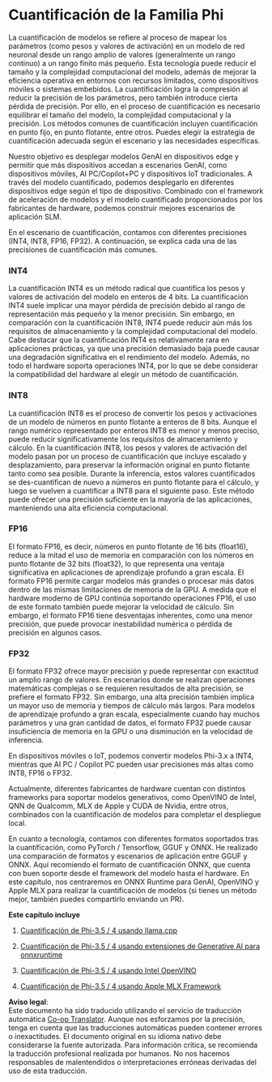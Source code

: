 <!--
CO_OP_TRANSLATOR_METADATA:
{
  "original_hash": "d658062de70b131ef4c0bff69b5fc70e",
  "translation_date": "2025-07-16T21:41:21+00:00",
  "source_file": "md/01.Introduction/04/QuantifyingPhi.md",
  "language_code": "es"
}
-->
# **Cuantificación de la Familia Phi**

La cuantificación de modelos se refiere al proceso de mapear los parámetros (como pesos y valores de activación) en un modelo de red neuronal desde un rango amplio de valores (generalmente un rango continuo) a un rango finito más pequeño. Esta tecnología puede reducir el tamaño y la complejidad computacional del modelo, además de mejorar la eficiencia operativa en entornos con recursos limitados, como dispositivos móviles o sistemas embebidos. La cuantificación logra la compresión al reducir la precisión de los parámetros, pero también introduce cierta pérdida de precisión. Por ello, en el proceso de cuantificación es necesario equilibrar el tamaño del modelo, la complejidad computacional y la precisión. Los métodos comunes de cuantificación incluyen cuantificación en punto fijo, en punto flotante, entre otros. Puedes elegir la estrategia de cuantificación adecuada según el escenario y las necesidades específicas.

Nuestro objetivo es desplegar modelos GenAI en dispositivos edge y permitir que más dispositivos accedan a escenarios GenAI, como dispositivos móviles, AI PC/Copilot+PC y dispositivos IoT tradicionales. A través del modelo cuantificado, podemos desplegarlo en diferentes dispositivos edge según el tipo de dispositivo. Combinado con el framework de aceleración de modelos y el modelo cuantificado proporcionados por los fabricantes de hardware, podemos construir mejores escenarios de aplicación SLM.

En el escenario de cuantificación, contamos con diferentes precisiones (INT4, INT8, FP16, FP32). A continuación, se explica cada una de las precisiones de cuantificación más comunes.

### **INT4**

La cuantificación INT4 es un método radical que cuantifica los pesos y valores de activación del modelo en enteros de 4 bits. La cuantificación INT4 suele implicar una mayor pérdida de precisión debido al rango de representación más pequeño y la menor precisión. Sin embargo, en comparación con la cuantificación INT8, INT4 puede reducir aún más los requisitos de almacenamiento y la complejidad computacional del modelo. Cabe destacar que la cuantificación INT4 es relativamente rara en aplicaciones prácticas, ya que una precisión demasiado baja puede causar una degradación significativa en el rendimiento del modelo. Además, no todo el hardware soporta operaciones INT4, por lo que se debe considerar la compatibilidad del hardware al elegir un método de cuantificación.

### **INT8**

La cuantificación INT8 es el proceso de convertir los pesos y activaciones de un modelo de números en punto flotante a enteros de 8 bits. Aunque el rango numérico representado por enteros INT8 es menor y menos preciso, puede reducir significativamente los requisitos de almacenamiento y cálculo. En la cuantificación INT8, los pesos y valores de activación del modelo pasan por un proceso de cuantificación que incluye escalado y desplazamiento, para preservar la información original en punto flotante tanto como sea posible. Durante la inferencia, estos valores cuantificados se des-cuantifican de nuevo a números en punto flotante para el cálculo, y luego se vuelven a cuantificar a INT8 para el siguiente paso. Este método puede ofrecer una precisión suficiente en la mayoría de las aplicaciones, manteniendo una alta eficiencia computacional.

### **FP16**

El formato FP16, es decir, números en punto flotante de 16 bits (float16), reduce a la mitad el uso de memoria en comparación con los números en punto flotante de 32 bits (float32), lo que representa una ventaja significativa en aplicaciones de aprendizaje profundo a gran escala. El formato FP16 permite cargar modelos más grandes o procesar más datos dentro de las mismas limitaciones de memoria de la GPU. A medida que el hardware moderno de GPU continúa soportando operaciones FP16, el uso de este formato también puede mejorar la velocidad de cálculo. Sin embargo, el formato FP16 tiene desventajas inherentes, como una menor precisión, que puede provocar inestabilidad numérica o pérdida de precisión en algunos casos.

### **FP32**

El formato FP32 ofrece mayor precisión y puede representar con exactitud un amplio rango de valores. En escenarios donde se realizan operaciones matemáticas complejas o se requieren resultados de alta precisión, se prefiere el formato FP32. Sin embargo, una alta precisión también implica un mayor uso de memoria y tiempos de cálculo más largos. Para modelos de aprendizaje profundo a gran escala, especialmente cuando hay muchos parámetros y una gran cantidad de datos, el formato FP32 puede causar insuficiencia de memoria en la GPU o una disminución en la velocidad de inferencia.

En dispositivos móviles o IoT, podemos convertir modelos Phi-3.x a INT4, mientras que AI PC / Copilot PC pueden usar precisiones más altas como INT8, FP16 o FP32.

Actualmente, diferentes fabricantes de hardware cuentan con distintos frameworks para soportar modelos generativos, como OpenVINO de Intel, QNN de Qualcomm, MLX de Apple y CUDA de Nvidia, entre otros, combinados con la cuantificación de modelos para completar el despliegue local.

En cuanto a tecnología, contamos con diferentes formatos soportados tras la cuantificación, como PyTorch / Tensorflow, GGUF y ONNX. He realizado una comparación de formatos y escenarios de aplicación entre GGUF y ONNX. Aquí recomiendo el formato de cuantificación ONNX, que cuenta con buen soporte desde el framework del modelo hasta el hardware. En este capítulo, nos centraremos en ONNX Runtime para GenAI, OpenVINO y Apple MLX para realizar la cuantificación de modelos (si tienes un método mejor, también puedes compartirlo enviando un PR).

**Este capítulo incluye**

1. [Cuantificación de Phi-3.5 / 4 usando llama.cpp](./UsingLlamacppQuantifyingPhi.md)

2. [Cuantificación de Phi-3.5 / 4 usando extensiones de Generative AI para onnxruntime](./UsingORTGenAIQuantifyingPhi.md)

3. [Cuantificación de Phi-3.5 / 4 usando Intel OpenVINO](./UsingIntelOpenVINOQuantifyingPhi.md)

4. [Cuantificación de Phi-3.5 / 4 usando Apple MLX Framework](./UsingAppleMLXQuantifyingPhi.md)

**Aviso legal**:  
Este documento ha sido traducido utilizando el servicio de traducción automática [Co-op Translator](https://github.com/Azure/co-op-translator). Aunque nos esforzamos por la precisión, tenga en cuenta que las traducciones automáticas pueden contener errores o inexactitudes. El documento original en su idioma nativo debe considerarse la fuente autorizada. Para información crítica, se recomienda la traducción profesional realizada por humanos. No nos hacemos responsables de malentendidos o interpretaciones erróneas derivadas del uso de esta traducción.